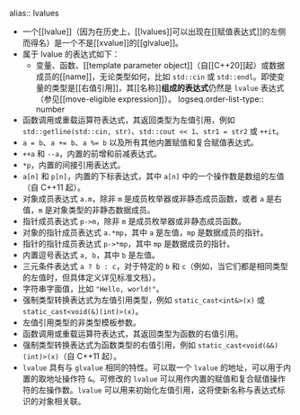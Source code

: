 alias:: lvalues

- 一个[[lvalue]]（因为在历史上，[[lvalues]]可以出现在[[赋值表达式]]的左侧而得名）是一个不是[[xvalue]]的[[glvalue]]。
- 属于 lvalue 的表达式如下：
	- 变量、函数、[[template parameter object]]（自[[C++20]]起）或数据成员的[[name]]，无论类型如何，比如 `std::cin` 或 `std::endl`。即使变量的类型是[[右值引用]]，其[[名称]]**组成的表达式**仍然是 `lvalue` 表达式（参见[[move-eligible expression]]）。
	  logseq.order-list-type:: number
- 函数调用或重载运算符表达式，其返回类型为左值引用，例如 `std::getline(std::cin, str)`、`std::cout << 1`、`str1 = str2` 或 `++it`。
- `a = b`、`a += b`、`a %= b` 以及所有其他内置赋值和复合赋值表达式。
- `++a` 和 `--a`，内置的前增和前减表达式。
- `*p`，内置的间接引用表达式。
- `a[n]` 和 `p[n]`，内置的下标表达式，其中 `a[n]` 中的一个操作数是数组的左值（自 C++11 起）。
- 对象成员表达式 `a.m`，除非 `m` 是成员枚举器或非静态成员函数，或者 `a` 是右值，`m` 是对象类型的非静态数据成员。
- 指针成员表达式 `p->m`，除非 `m` 是成员枚举器或非静态成员函数。
- 对象的指针成员表达式 `a.*mp`，其中 `a` 是左值，`mp` 是数据成员的指针。
- 指针的指针成员表达式 `p->*mp`，其中 `mp` 是数据成员的指针。
- 内置逗号表达式 `a, b`，其中 `b` 是左值。
- 三元条件表达式 `a ? b : c`，对于特定的 `b` 和 `c`（例如，当它们都是相同类型的左值时，但具体定义详见标准文档）。
- 字符串字面值，比如 `"Hello, world!"`。
- 强制类型转换表达式为左值引用类型，例如 `static_cast<int&>(x)` 或 `static_cast<void(&)(int)>(x)`。
- 左值引用类型的非类型模板参数。
- 函数调用或重载运算符表达式，其返回类型为函数的右值引用。
- 强制类型转换表达式为函数类型的右值引用，例如 `static_cast<void(&&)(int)>(x)`（自 C++11 起）。
- `lvalue` 具有与 `glvalue` 相同的特性。可以取一个 `lvalue` 的地址，可以用于内置的取地址操作符 `&`。可修改的 `lvalue` 可以用作内置的赋值和复合赋值操作符的左操作数。`lvalue` 可以用来初始化左值引用，这将使新名称与表达式标识的对象相关联。